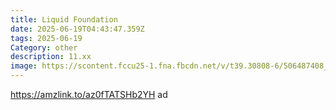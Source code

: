 ```yaml
---
title: Liquid Foundation
date: 2025-06-19T04:43:47.359Z
tags: 2025-06-19
Category: other
description: 11.xx
image: https://scontent.fccu25-1.fna.fbcdn.net/v/t39.30808-6/506487408_10162622740819666_6464711953033699397_n.jpg?stp=cp6_dst-jpg_p526x296_tt6&_nc_cat=101&ccb=1-7&_nc_sid=aa7b47&_nc_ohc=AgEQT2ibzSIQ7kNvwHNGPVt&_nc_oc=AdnWL6CA8YWOPtHcNabB5ebX8EqmRtAjp0_PgYtXcXs0wJAunU3bATTXbV_hn9WyEP0&_nc_zt=23&_nc_ht=scontent.fccu25-1.fna&_nc_gid=bKEz29dyWjuZUi-o5Syt_w&oh=00_AfO6wQklhMYa276U62yTGKE8aXTm92618feaMZZ9C_CxpQ&oe=68595F26
---
```

https://amzlink.to/az0fTATSHb2YH ad